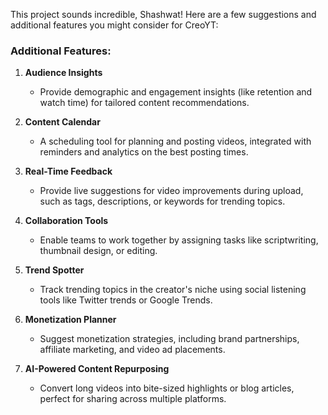 This project sounds incredible, Shashwat! Here are a few suggestions and additional features you might consider for CreoYT:  

### Additional Features:  
1. **Audience Insights**  
   - Provide demographic and engagement insights (like retention and watch time) for tailored content recommendations.  

2. **Content Calendar**  
   - A scheduling tool for planning and posting videos, integrated with reminders and analytics on the best posting times.  

3. **Real-Time Feedback**  
   - Provide live suggestions for video improvements during upload, such as tags, descriptions, or keywords for trending topics.  

4. **Collaboration Tools**  
   - Enable teams to work together by assigning tasks like scriptwriting, thumbnail design, or editing.  

5. **Trend Spotter**  
   - Track trending topics in the creator's niche using social listening tools like Twitter trends or Google Trends.  

6. **Monetization Planner**  
   - Suggest monetization strategies, including brand partnerships, affiliate marketing, and video ad placements.  

7. **AI-Powered Content Repurposing**  
   - Convert long videos into bite-sized highlights or blog articles, perfect for sharing across multiple platforms.  

